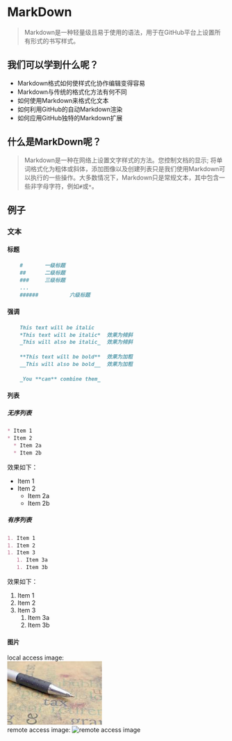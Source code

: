 # MarkDown 
>Markdown是一种轻量级且易于使用的语法，用于在GitHub平台上设置所有形式的书写样式。
> 
## 我们可以学到什么呢？
* Markdown格式如何使样式化协作编辑变得容易
* Markdown与传统的格式化方法有何不同
* 如何使用Markdown来格式化文本
* 如何利用GitHub的自动Markdown渲染
* 如何应用GitHub独特的Markdown扩展
## 什么是MarkDown呢？
>Markdown是一种在网络上设置文字样式的方法。您控制文档的显示; 将单词格式化为粗体或斜体，添加图像以及创建列表只是我们使用Markdown可以执行的一些操作。大多数情况下，Markdown只是常规文本，其中包含一些非字母字符，例如`#`或`*`。  
> 
## 例子
### 文本  
#### 标题  
```markdown
	#		一级标题
	##		二级标题
	###		三级标题
	...
	######          六级标题
```  
#### 强调
```markdown
	This text will be italic
	*This text will be italic*	效果为倾斜	
	_This will also be italic_	效果为倾斜

	**This text will be bold**	效果为加粗
	__This will also be bold__	效果为加粗

	_You **can** combine them_
```
#### 列表
##### 无序列表
```markdown
* Item 1
* Item 2
  * Item 2a
  * Item 2b
```
效果如下：  
* Item 1
* Item 2
  * Item 2a
  * Item 2b
##### 有序列表
```markdown
1. Item 1
1. Item 2
1. Item 3
   1. Item 3a
   1. Item 3b
```
效果如下：  
1. Item 1
1. Item 2
1. Item 3
   1. Item 3a
   1. Item 3b
#### 图片
local access image:  
![local access image](/GitHub-Markdown/a.jpg)  
remote access image:
![remote access image](https://www.baidu.com/img/bd_logo1.png?where=super)  
